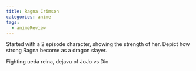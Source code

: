 ```yaml
---
title: Ragna Crimson
categories: anime
tags:
  - animeReview
---
```

Started with a 2 episode character, showing the strength of her. Depict how strong Ragna become as a dragon slayer.

Fighting ueda reina, dejavu of JoJo vs Dio